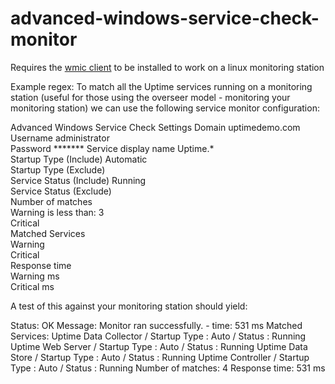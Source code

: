 advanced-windows-service-check-monitor
======================================

Requires the [wmic client](http://rpmfind.net/linux/rpm2html/search.php?query=wmic&submit=Search+...&system=&arch=x86_64) to be installed to work on a linux monitoring station

Example regex: To match all the Uptime services running on a monitoring station (useful for those using the overseer model - monitoring your monitoring station) we can use the following service monitor configuration:

Advanced Windows Service Check Settings
Domain	 uptimedemo.com	
Username	 administrator	
Password	 \*\*\*\*\*\*\*	
Service display name	 Uptime.\*	
Startup Type (Include)	 Automatic	
Startup Type (Exclude)	 	
Service Status (Include)	 Running	
Service Status (Exclude)	 	
Number of matches	
    Warning	is less than: 3	 
    Critical	  	 
Matched Services	
    Warning	  	 
    Critical	  	 
Response time	
    Warning	   ms	 
    Critical	   ms
    
A test of this against your monitoring station should yield:

Status: OK
Message: Monitor ran successfully. - time: 531 ms
Matched Services:
Uptime Data Collector / Startup Type : Auto / Status : Running
Uptime Web Server / Startup Type : Auto / Status : Running
Uptime Data Store / Startup Type : Auto / Status : Running
Uptime Controller / Startup Type : Auto / Status : Running
Number of matches: 4
Response time: 531 ms

